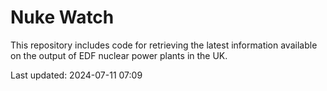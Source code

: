 # Nuke Watch

This repository includes code for retrieving the latest information available on the output of EDF nuclear power plants in the UK.

Last updated: 2024-07-11 07:09
